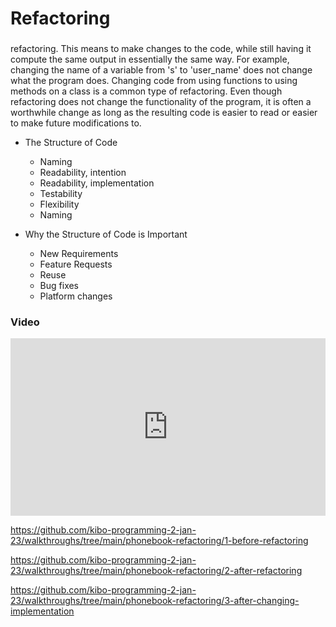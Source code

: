 
# Refactoring

### 

refactoring. This means to make changes to the code, while still having it compute the same output in essentially the same way. For example, changing the name of a variable from 's' to 'user_name' does not change what the program does. Changing code from using functions to using methods on a class is a common type of refactoring. Even though refactoring does not change the functionality of the program, it is often a worthwhile change as long as the resulting code is easier to read or easier to make future modifications to. 

* The Structure of Code
    * Naming
    * Readability, intention
    * Readability, implementation
    * Testability
    * Flexibility
    * Naming

* Why the Structure of Code is Important
    * New Requirements
    * Feature Requests
    * Reuse
    * Bug fixes
    * Platform changes

### Video

<div style="position: relative; padding-bottom: 56.25%; height: 0;"><iframe src="https://www.youtube.com/embed/8D2RHhJ0794" title="Programming 2: Refactoring" frameborder="0" allow="accelerometer; autoplay; clipboard-write; encrypted-media; gyroscope; picture-in-picture" allowfullscreen style="position: absolute; top: 0; left: 0; width: 100%; height: 100%;"></iframe></div>


https://github.com/kibo-programming-2-jan-23/walkthroughs/tree/main/phonebook-refactoring/1-before-refactoring

https://github.com/kibo-programming-2-jan-23/walkthroughs/tree/main/phonebook-refactoring/2-after-refactoring

https://github.com/kibo-programming-2-jan-23/walkthroughs/tree/main/phonebook-refactoring/3-after-changing-implementation


